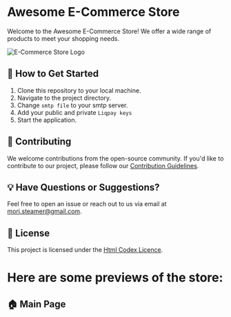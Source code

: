 # Awesome E-Commerce Store

Welcome to the Awesome E-Commerce Store! We offer a wide range of products to meet your shopping needs.

![E-Commerce Store Logo](/img)

## :rocket: How to Get Started
1. Clone this repository to your local machine.
2. Navigate to the project directory.
3. Change `smtp file` to your smtp server.
4. Add your public and private `Liqpay keys`
5. Start the application.

## :handshake: Contributing
We welcome contributions from the open-source community. If you'd like to contribute to our project, please follow our [Contribution Guidelines](CONTRIBUTING.md).

## :bulb: Have Questions or Suggestions?
Feel free to open an issue or reach out to us via email at mori.steamer@gmail.com.

## :page_facing_up: License
This project is licensed under the [Html Codex Licence](LICENSE.md).

# Here are some previews of the store:

## :house: Main Page

```html
